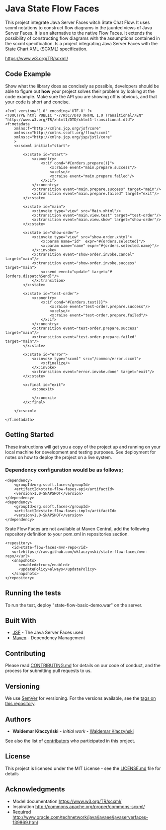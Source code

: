 # Java State Flow Faces
This project integrate Java Server Faces witch State Chat Flow. It uses scxml notations to construct flow diagrams in the jaunted views of Java Server Faces. It is an alternative to the native Flow Faces. It extends the possibility of constructing flow diagrams with the assumptions contained in the scxml specification. Is a project integrating Java Server Faces with the State Chart XML (SCXML) specification.

https://www.w3.org/TR/scxml/

## Code Example

Show what the library does as concisely as possible, developers should be able to figure out **how** your project solves their problem by looking at the code example. Make sure the API you are showing off is obvious, and that your code is short and concise.

```
<?xml version='1.0' encoding='UTF-8' ?>
<!DOCTYPE html PUBLIC "-//W3C//DTD XHTML 1.0 Transitional//EN" "http://www.w3.org/TR/xhtml1/DTD/xhtml1-transitional.dtd">
<f:metadata
    xmlns:f="http://xmlns.jcp.org/jsf/core"
    xmlns:x="http://xmlns.ssoft.org/flow/scxml"
    xmlns:c="http://xmlns.jcp.org/jsp/jstl/core"
    >
    <x:scxml initial="start">

        <x:state id="start">
            <x:onentry>
                <x:if cond="#{orders.prepare()}">
                    <x:raise event="main.prepare.success"/>
                    <x:else/>
                    <x:raise event="main.prepare.failed"/>
                </x:if>
            </x:onentry>
            <x:transition event="main.prepare.success" target="main"/>
            <x:transition event="main.prepare.failed" target="exit"/>
        </x:state>

        <x:state id="main">
            <x:invoke type="view" src="Main.xhtml"/>
            <x:transition event="main.view.test" target="test-order"/>
            <x:transition event="main.view.show" target="show-order"/>
        </x:state> 

        <x:state id="show-order"> 
            <x:invoke type="view" src="show-order.xhtml">
                <x:param name="id"  expr="#{orders.selected}"/>
                <x:param name="name" expr="#{orders.selected.name}"/>
            </x:invoke>
            <x:transition event="show-order.invoke.cancel" target="main"/>
            <x:transition event="show-order.invoke.success" target="main">
                <x:send event="update" target="#{orders.dispatchSend}"/>
            </x:transition>
        </x:state>      

        <x:state id="test-order">
            <x:onentry>
                <x:if cond="#{orders.test()}">
                    <x:raise event="test-order.prepare.success"/>
                    <x:else/>
                    <x:raise event="test-order.prepare.failed"/>
                </x:if>
            </x:onentry>
            <x:transition event="test-order.prepare.success" target="main"/>
            <x:transition event="test-order.prepare.failed" target="main"/>
        </x:state>

        <x:state id="error"> 
            <x:invoke type="scxml" src="/common/error.scxml">
                <x:finalize/>
            </x:invoke>
            <x:transition event="error.invoke.done" target="exit"/>
        </x:state>      

        <x:final id="exit">
            <x:onexit>

            </x:onexit>
        </x:final>

    </x:scxml>    

</f:metadata>
```
## Getting Started

These instructions will get you a copy of the project up and running on your local machine for development and testing purposes. See deployment for notes on how to deploy the project on a live system.

### Dependency configuration would be as follows;
```
<dependency>
    <groupId>org.ssoft.faces</groupId>
    <artifactId>state-flow-fases-api</artifactId>
    <version>1.0-SNAPSHOT</version>
</dependency>
<dependency>
    <groupId>org.ssoft.faces</groupId>
    <artifactId>state-flow-fases-impl</artifactId>
    <version>1.0-SNAPSHOT</version>
</dependency>
```

Srate Flow Faces are not available at Maven Central,  add the following repository definition to your pom.xml in repositories section.
```
<repository>
   <id>state-flow-faces-mvn-repo</id>
   <url>https://raw.github.com/wklaczynski/state-flow-faces/mvn-repo/</url>
   <snapshots>
      <enabled>true</enabled>
      <updatePolicy>always</updatePolicy>
   </snapshots>
</repository>
```
## Running the tests

To run the test, deploy "state-flow-basic-demo.war" on the server.

## Built With

* [JSF](http://www.oracle.com/technetwork/java/javaee/javaserverfaces-139869.html) - The Java Server Faces used 
* [Maven](https://maven.apache.org/) - Dependency Management

## Contributing
Please read [CONTRIBUTING.md](CONTRIBUTING.md) for details on our code of conduct, and the process for submitting pull requests to us.

## Versioning

We use [SemVer](http://semver.org/) for versioning. For the versions available, see the [tags on this repository](https://github.com/wklaczynski/state-flow-faces/tags). 


## Authors

* **Waldemar Kłaczyński** - *Initial work* - [Waldemar Kłaczyński](https://github.com/wklaczynski)

See also the list of [contributors](https://github.com/wklaczynski/state-flow-faces/contributors) who participated in this project.

## License

This project is licensed under the MIT License - see the [LICENSE.md](LICENSE.md) file for details

## Acknowledgments

* Model documentation https://www.w3.org/TR/scxml/
* Inspiration http://commons.apache.org/proper/commons-scxml/
* Required http://www.oracle.com/technetwork/java/javaee/javaserverfaces-139869.html


